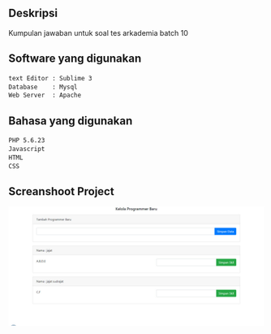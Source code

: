 ## Deskripsi

Kumpulan jawaban untuk soal tes arkademia batch 10


## Software yang digunakan



```bash
text Editor : Sublime 3
Database    : Mysql
Web Server  : Apache
```

## Bahasa yang digunakan

```bash
PHP 5.6.23
Javascript
HTML
CSS
```

## Screanshoot Project

![alt text](https://github.com/jajat71/arkademiates/blob/master/img/mycapture.jpg)
